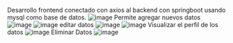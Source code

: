 Desarrollo frontend conectado con axios al backend con springboot usando mysql como base de datos.
![image](https://github.com/ChrisDL34/Registro-Naves-Front_React/assets/128629521/ae318773-aaaa-41d6-9c24-8628555fe6a4)
Permite agregar nuevos datos
![image](https://github.com/ChrisDL34/Registro-Naves-Front_React/assets/128629521/7c8e3c42-1e79-4593-90ed-a7a5fa4c9180)
![image](https://github.com/ChrisDL34/Registro-Naves-Front_React/assets/128629521/61ed299c-0d94-4590-b15e-03985ae1b045)
editar datos
![image](https://github.com/ChrisDL34/Registro-Naves-Front_React/assets/128629521/871532fc-b4d4-4d7d-9e2b-4ac4ef8a77de)
![image](https://github.com/ChrisDL34/Registro-Naves-Front_React/assets/128629521/6c31dc57-c9ea-47cd-98fe-15f04df11504)
Visualizar el perfil de los datos
![image](https://github.com/ChrisDL34/Registro-Naves-Front_React/assets/128629521/983209db-bcd7-4f14-90e2-60c8a1de89dc)
Eliminar Datos
![image](https://github.com/ChrisDL34/Registro-Naves-Front_React/assets/128629521/fb5cfce9-6fd0-4db1-a430-3cd8fc3318cf)

